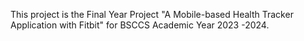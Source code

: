 This project is the Final Year Project "A Mobile-based Health Tracker Application with Fitbit" for BSCCS Academic Year 2023 -2024. 
